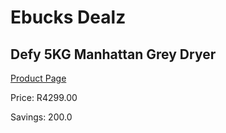 
# Ebucks Dealz
## Defy 5KG Manhattan Grey Dryer
[Product Page](https://www.ebucks.com/web/shop/productSelected.do?prodId=973433496&catId=704981826)

Price: R4299.00

Savings: 200.0


	
